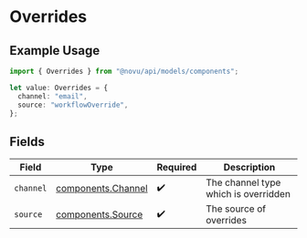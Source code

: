 # Overrides

## Example Usage

```typescript
import { Overrides } from "@novu/api/models/components";

let value: Overrides = {
  channel: "email",
  source: "workflowOverride",
};
```

## Fields

| Field                                                    | Type                                                     | Required                                                 | Description                                              |
| -------------------------------------------------------- | -------------------------------------------------------- | -------------------------------------------------------- | -------------------------------------------------------- |
| `channel`                                                | [components.Channel](../../models/components/channel.md) | :heavy_check_mark:                                       | The channel type which is overridden                     |
| `source`                                                 | [components.Source](../../models/components/source.md)   | :heavy_check_mark:                                       | The source of overrides                                  |